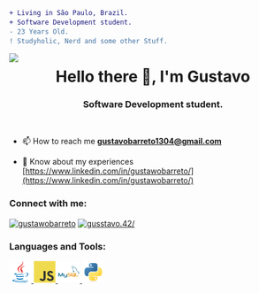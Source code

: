 ```diff
+ Living in São Paulo, Brazil.
+ Software Development student.
- 23 Years Old.
! Studyholic, Nerd and some other Stuff.
```

<img align="left" height="125" src="https://media.giphy.com/media/ZVik7pBtu9dNS/giphy.gif"/>
<h1 align="center">Hello there 👋, I'm Gustavo</h1>
<h3 align="center">Software Development student.</h3><br>

- 📫 How to reach me **gustavobarreto1304@gmail.com**

- 📄 Know about my experiences [https://www.linkedin.com/in/gustawobarreto/](https://www.linkedin.com/in/gustawobarreto/)

<h3 align="left">Connect with me:</h3>
<p align="left">
<a href="https://linkedin.com/in/gustawobarreto" target="blank"><img align="center" src="https://raw.githubusercontent.com/rahuldkjain/github-profile-readme-generator/master/src/images/icons/Social/linked-in-alt.svg" alt="gustawobarreto" height="30" width="40" /></a>
<a href="https://instagram.com/gusstavo.42/" target="blank"><img align="center" src="https://raw.githubusercontent.com/rahuldkjain/github-profile-readme-generator/master/src/images/icons/Social/instagram.svg" alt="gusstavo.42/" height="30" width="40" /></a>
</p>

<h3 align="left">Languages and Tools:</h3>
<p align="left"> <a href="https://www.cprogramming.com/" target="_blank">    <img
            src="https://raw.githubusercontent.com/devicons/devicon/master/icons/java/java-original.svg" alt="java"
            width="40" height="40" /> </a> <a href="https://developer.mozilla.org/en-US/docs/Web/JavaScript"
        target="_blank"> <img
            src="https://raw.githubusercontent.com/devicons/devicon/master/icons/javascript/javascript-original.svg"
            alt="javascript" width="40" height="40" /> </a> <a href="https://www.mysql.com/" target="_blank"> <img
            src="https://raw.githubusercontent.com/devicons/devicon/master/icons/mysql/mysql-original-wordmark.svg"
            alt="mysql" width="40" height="40" /> </a> <a href="https://www.python.org" target="_blank"> <img
            src="https://raw.githubusercontent.com/devicons/devicon/master/icons/python/python-original.svg"
            alt="python" width="40" height="40" /> </a> </p>


